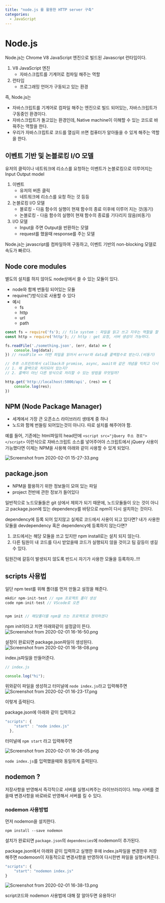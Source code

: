 ```yaml
---
title: "node.js 를 활용한 HTTP server 구축"
categories:
  - JavaScript
---
```


# Node.js

Node.js는 Chrome V8 JavaScript 엔진으로 빌드된 Javascript 런타임이다.

1. V8 JavaScript 엔진
	- 자바스크립트를 기계어로 컴파일 해주는 역할
2. 런타임
	- 프로그래밍 언어가 구동되고 있는 환경
    
즉, Node.js는 
- 자바스크립트를 기계어로 컴파일 해주는 엔진으로 빌드 되어있는, 자바스크립트가 구동중인 환경이다.
- 자바스크립트가 돌고있는 환경인데, Native machine이 이해할 수 있는 코드로 바꿔주는 역할을 한다.
- 우리가 자바스크립트로 코드를 열심히 쓰면 컴퓨터가 알아들을 수 있게 해주는 역할을 한다.


## 이벤트 기반 및 논블로킹 I/O 모델

유저의 클릭이나 네트워크에 리소스를 요청하는 이벤트가 논블로킹으로 이루어지는 Input Output model

1. 이벤트 
	- 유저의 버튼 클릭
    - 네트워크에 리소스를 요청 하는 것 등등
2. 논블로킹 I/O 모델
	- 블로킹 - 다음 함수의 실행이 현재 함수의 종료 이후에 이루어 지는 것(동기)
    - 논블로킹 - 다음 함수의 실행이 현재 함수의 종료를 기다리지 않음(비동기)
3. I/O 모델
	- Input을 주면 Output을 반환하는 모델 
    - request를 했을때 response를 주는 모델


Node.js는 javascript를 컴파일하여 구동하고, 이벤트 기반의 non-blocking 모델로 속도가 빠르다.

## Node core modules
별도의 설치를 하지 않아도 node상에서  쓸 수 있는 모듈이 있다.
- node와 함께 번들링 되어있는 모듈
- require(")방식으로 사용할 수 있다
- 예시
	- fs
    - http
    - url
    - path
    
```js
const fs = require('fs'); // file system : 파일을 읽고 쓰고 지우는 역할을 할 수 있다.
const http = require('http'); // http : get 요청, 서버 생성이 가능하다.

fs.readFile('./something.json', (err, data) => {
	console.log(data);
}) // readFile => 어떤 파일을 읽어서 error와 data를 콜백함수로 받는다.(비동기)

// 추후 스프린트에서 callback과 promise, async, await와 같은 개념을 익히고 다시 코드를 보면서, 아래 2가지를 다시 고민해보자..!
// 1. 왜 콜백으로 처리되어 있는지?
// 2. 콜백이 아닌 다른 방식으로 처리할 수 있는 방법을 무엇일까?

http.get('http://localhost:5000/api', (res) => {
	console.log(res);
})
```

## NPM (Node Package Manager)
- 세계에서 가장 큰 오픈소스 라이브러리 생태계 중 하나
- 노드와 함께 번들링 되어있는것이 아니다. 따로 설치를 해주어야 함.

예를 들어, 기존에는 html파일의 head안에 `<script src="jQuery 주소 경로"></script>` 이런식으로 자바스크립트 소스를 넣어주어야 스크립트에서 jQuery 사용이 가능했다면 이제는 NPM을 사용해 아래와 같이 사용할 수 있게 되었다.

![Screenshot from 2020-02-01 15-27-33.png](https://images.velog.io/post-images/yhe228/60e80420-44bc-11ea-9528-73385e3decb8/Screenshot-from-2020-02-01-15-27-33.png)

## package.json
- NPM을 활용하기 위한 정보들이 모여 있는 파일
- project 전반에 관한 정보가 들어있다



일반적으로 노드모듈들은 git 상에서 제외가 되기 때문에, 노드모듈들이 오는 것이 아니고
package.json에 있는 dependency를 바탕으로 npm이 다시 설치하는 것이다.

dependency에 등록 되어 있지않고 실제로 코드에서 사용이 되고 있다면? 
내가 사용한 모듈을 devdependency 혹은 dependency에 등록하지 않는다면?
1. 코드에서는 해당 모듈을 쓰고 있지만 npm install로는 설치 되지 않는다.
2. 다른 팀원이 내 코드를 다시 받았을때 코드가 실행되지 않을 것이고 팀 갈등이 생길 수 있다.

팀원간에 갈등이 발생되지 않도록 반드시 자기가 사용한 모듈을 등록하자..!!!


## scripts 사용법

일단 npm test를 위해 폴더를 먼저 만들고 설정을 해준다.

```js
mkdir npm-init-test // npm 프로젝트 폴더 생성
code npm-init-test // VScode로 오픈


npm init // 해당폴더를 npm을 쓰는 프로젝트로 정의하겠다
```

npm init이라고 치면 아래와같이 설정글이 뜬다.  
![Screenshot from 2020-02-01 16-16-50.png](https://images.velog.io/post-images/yhe228/e2b35850-44c2-11ea-bde5-b1499c9eeb90/Screenshot-from-2020-02-01-16-16-50.png)

설정이 완료되면 package.json파일이 생성된다.  
![Screenshot from 2020-02-01 16-18-08.png](https://images.velog.io/post-images/yhe228/08295760-44c3-11ea-8488-ed86e22436c0/Screenshot-from-2020-02-01-16-18-08.png)

index.js파일을 만들어준다.

```js
// index.js

console.log("hi");
```

위와같이 파일을 생성하고 터미널에 `node index.js`라고 입력해주면  
![Screenshot from 2020-02-01 16-23-17.png](https://images.velog.io/post-images/yhe228/cdc93ad0-44c3-11ea-88c3-ff63fd21259a/Screenshot-from-2020-02-01-16-23-17.png)

이렇게 출력된다.  

package.json에 아래와 같이 입력하고

```js
"scripts": {
    "start" : "node index.js"
  },
```

터미널에 `npm start` 라고 입력해주면

![Screenshot from 2020-02-01 16-26-05.png](https://images.velog.io/post-images/yhe228/242932e0-44c4-11ea-88c3-ff63fd21259a/Screenshot-from-2020-02-01-16-26-05.png)

`node index.js`를 입력했을때와 동일하게 출력된다.

## nodemon ?
저장사항을 반영해서 즉각적으로 서버를 실행시켜주는 라이브러리이다.
http 서버를 켰을때 변경사항을 바로바로 반영해서 서버를 킬 수 있다.

### nodemon 사용방법
먼저 nodemon을 설치한다.

```
npm install --save nodemon
```

설치가 완료되면 `package.json`의 `dependencies`에 nodemon이 추가된다. 

package.json에서 아래와 같이 입력하고 실행한 후에 index.js파일을 변경한후 저장해주면 nodemoon이 자동적으로 변경사항을 반영하여 다시한번 파일을 실행시켜준다.

```js
"scripts": {
    "start": "nodemon index.js"
}
```

![Screenshot from 2020-02-01 16-38-13.png](https://images.velog.io/post-images/yhe228/d9d718e0-44c5-11ea-ab20-23d4f42b4bc6/Screenshot-from-2020-02-01-16-38-13.png)

script코드와  nodemon 사용법에 대해 잘 알아두면 유용하다!


